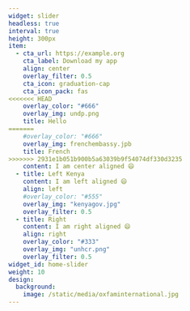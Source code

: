 ```yaml
---
widget: slider
headless: true
interval: true
height: 300px
item:
  - cta_url: https://example.org
    cta_label: Download my app
    align: center
    overlay_filter: 0.5
    cta_icon: graduation-cap
    cta_icon_pack: fas
<<<<<<< HEAD
    overlay_color: "#666"
    overlay_img: undp.png
    title: Hello
=======
    #overlay_color: "#666"
    overlay_img: frenchembassy.jpb
    title: French
>>>>>>> 2931e1b051b900b5a63039b9f54074df330d3235
    content: I am center aligned 😄
  - title: Left Kenya
    content: I am left aligned 😄
    align: left
    #overlay_color: "#555"
    overlay_img: "kenyagov.jpg"
    overlay_filter: 0.5
  - title: Right
    content: I am right aligned 😄
    align: right
    overlay_color: "#333"
    overlay_img: "unhcr.png"
    overlay_filter: 0.5
widget_id: home-slider
weight: 10
design:
  background:
    image: /static/media/oxfaminternational.jpg
---
```

